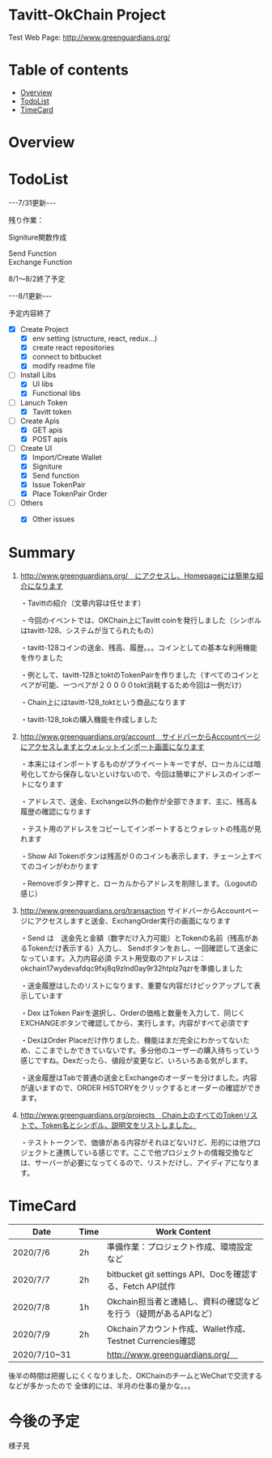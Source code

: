 # Tavitt-OkChain Project


Test Web Page: 
http://www.greenguardians.org/

# Table of contents

- [Overview](#overview)
- [TodoList](#todolist)
- [TimeCard](#timecard)


# Overview



# TodoList

---7/31更新---

残り作業：  

Signiture関数作成

Send Function  
Exchange Function

8/1〜8/2終了予定

---8/1更新---

予定内容終了


- [x] Create Project
    - [x] env setting (structure, react, redux...)
    - [x] create react repositories
    - [x] connect to bitbucket
    - [x] modify readme file
- [ ] Install Libs 
    - [x] UI libs
    - [x] Functional libs
- [ ] Lanuch Token
    - [x] Tavitt token
- [ ] Create Apis  
    - [x] GET apis
    - [x] POST apis
- [ ] Create UI
    - [x] Import/Create Wallet
    - [x] Signiture
    - [x] Send function 
    - [x] Issue TokenPair
    - [x] Place TokenPair Order 
- [ ] Others
    - [x] Other issues


# Summary

1. http://www.greenguardians.org/　にアクセスし、Homepageには簡単な紹介になります

    ・Tavittの紹介（文章内容は任せます）
    
    ・今回のイベントでは、OKChain上にTavitt coinを発行しました（シンボルはtavitt-128、システムが当てられたもの）
    
    ・tavitt-128コインの送金、残高、履歴。。。コインとしての基本な利用機能を作りました
    
    ・例として、tavitt-128とtoktのTokenPairを作りました（すべてのコインとペアが可能、一つペアが２００００tokt消耗するため今回は一例だけ）
    
    ・Chain上にはtavitt-128_toktという商品になります
    
    ・tavitt-128_tokの購入機能を作成しました
    
2. http://www.greenguardians.org/account　サイドバーからAccountページにアクセスしますとウォレットインポート画面になります

    ・本来にはインポートするものがプライベートキーですが、ローカルには暗号化してから保存しないといけないので、今回は簡単にアドレスのインポートになります

    ・アドレスで、送金、Exchange以外の動作が全部できます、主に、残高＆履歴の確認になります

    ・テスト用のアドレスをコピーしてインポートするとウォレットの残高が見れます
    
    ・Show All Tokenボタンは残高が０のコインも表示します、チェーン上すべてのコインがわかります

    ・Removeボタン押すと、ローカルからアドレスを削除します。（Logoutの感じ）
    
3. http://www.greenguardians.org/transaction サイドバーからAccountページにアクセスしますと送金、ExchangOrder実行の画面になります

    ・Send は　送金先と金額（数字だけ入力可能）とTokenの名前（残高があるTokenだけ表示する）入力し、
    Sendボタンをおし、一回確認して送金になっています。入力内容必須
    テスト用受取のアドレスは：okchain17wydevafdqc9fxj8q9zlnd0ay9r32htplz7qzrを準備しました
    
    ・送金履歴はしたのリストになります、重要な内容だけピックアップして表示しています
    
    ・Dex はToken Pairを選択し、Orderの価格と数量を入力して、同じくEXCHANGEボタンで確認してから、実行します。内容がすべて必須です
    
    ・DexはOrder Placeだけ作りました、機能はまだ完全にわかってないため、ここまでしかできていないです。多分他のユーザーの購入待ちっていう感じですね。Dexだったら、値段が変更など、いろいろある気がします。
    
    ・送金履歴はTabで普通の送金とExchangeのオーダーを分けました。内容が違いますので、ORDER HISTORYをクリックするとオーダーの確認ができます。
    

3. http://www.greenguardians.org/projects　Chain上のすべてのTokenリストで、Token名とシンボル、説明文をリストしました。

    ・テストトークンで、価値がある内容がそれほどないけど、形的には他プロジェクトと連携している感じです。ここで他プロジェクトの情報交換などは、サーバーが必要になってくるので、リストだけし、アイディアになります。
    
    
# TimeCard


| Date     | Time    | Work Content |
| --------|---------|-------|
| 2020/7/6 | 2h | 準備作業：プロジェクト作成、環境設定など    |
| 2020/7/7 | 2h | bitbucket git settings  API、Docを確認する、Fetch API試作    |
| 2020/7/8 | 1h | Okchain担当者と連絡し、資料の確認などを行う（疑問があるAPIなど）    |
| 2020/7/9 | 2h | Okchainアカウント作成、Wallet作成、Testnet Currencies確認　|
| 2020/7/10~31 |  | http://www.greenguardians.org/　|


後半の時間は把握しにくくなりました、OKChainのチームとWeChatで交流するなどが多かったので
全体的には、半月の仕事の量かな。。。

# 今後の予定

様子見
